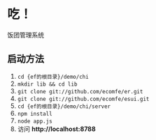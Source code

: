 # 吃！

饭团管理系统

## 启动方法

1. `cd {ef的根目录}/demo/chi`
2. `mkdir lib && cd lib`
3. `git clone git://github.com/ecomfe/er.git`
4. `git clone git://github.com/ecomfe/esui.git`
5. `cd {ef的根目录}/demo/chi/server`
6. `npm install`
7. `node app.js`
8. 访问 **http://localhost:8788**